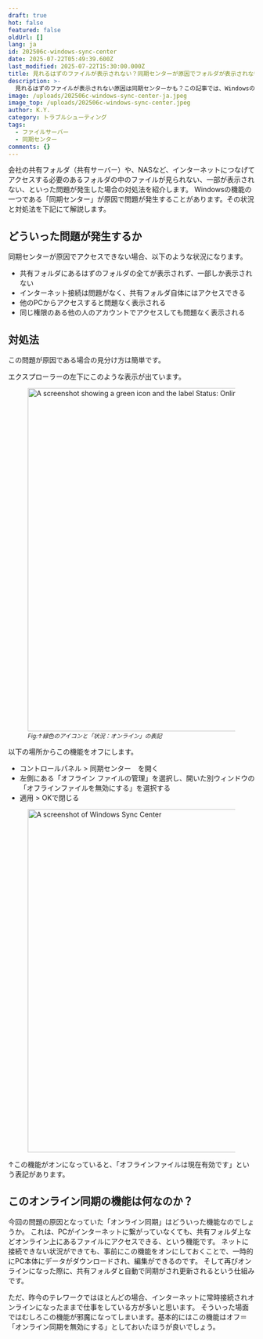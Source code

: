 ```yaml
---
draft: true
hot: false
featured: false
oldUrl: []
lang: ja
id: 202506c-windows-sync-center
date: 2025-07-22T05:49:39.600Z
last_modified: 2025-07-22T15:30:00.000Z
title: 見れるはずのファイルが表示されない？同期センターが原因でフォルダが表示されないときの対処法
description: >-
  見れるはずのファイルが表示されない原因は同期センターかも？この記事では、Windowsの同期センターが原因でフォルダが表示されない場合の確認ポイントと対処法をわかりやすく解説します。
image: /uploads/202506c-windows-sync-center-ja.jpeg
image_top: /uploads/202506c-windows-sync-center.jpeg
author: K.Y.
category: トラブルシューティング
tags:
  - ファイルサーバー
  - 同期センター
comments: {}
---
```

会社の共有フォルダ（共有サーバー）や、NASなど、インターネットにつなげてアクセスする必要のあるフォルダの中のファイルが見られない、一部が表示されない、といった問題が発生した場合の対処法を紹介します。 
Windowsの機能の一つである「同期センター」が原因で問題が発生することがあります。その状況と対処法を下記にて解説します。 

<!--more-->

## どういった問題が発生するか 
同期センターが原因でアクセスできない場合、以下のような状況になります。

* 共有フォルダにあるはずのフォルダの全てが表示されず、一部しか表示されない 
* インターネット接続は問題がなく、共有フォルダ自体にはアクセスできる 
* 他のPCからアクセスすると問題なく表示される 
* 同じ権限のある他の人のアカウントでアクセスしても問題なく表示される

## 対処法 
この問題が原因である場合の見分け方は簡単です。 

エクスプローラーの左下にこのような表示が出ています。 
<figure class="flex flex-col justify-start items-left">
  <img class="shadow-lg rounded-lg" alt="A screenshot showing a green icon and the label Status: Online" src="/uploads/202506c-windows-sync-center-ja2.png" width="700px" transform-images="avif webp png jpeg 700@2">
  <figcaption class="text-left mt-2"><small><em>Fig:↑緑色のアイコンと「状況：オンライン」の表記</em></small></figcaption>
</figure>

以下の場所からこの機能をオフにします。 
* コントロールパネル > 同期センター　を開く 
* 左側にある「オフライン ファイルの管理」を選択し、開いた別ウィンドウの「オフラインファイルを無効にする」を選択する 
* 適用 > OKで閉じる 
<figure class="flex flex-col justify-start items-left">
  <img class="shadow-lg rounded-lg" alt="A screenshot of Windows Sync Center" src="/uploads/202506c-windows-sync-center-ja3.png" width="700px" transform-images="avif webp png jpeg 700@2">
</figure>
↑この機能がオンになっていると、「オフラインファイルは現在有効です」という表記があります。 

## このオンライン同期の機能は何なのか？ 
今回の問題の原因となっていた「オンライン同期」はどういった機能なのでしょうか。 
これは、PCがインターネットに繋がっていなくても、共有フォルダ上などオンライン上にあるファイルにアクセスできる、という機能です。 
ネットに接続できない状況ができても、事前にこの機能をオンにしておくことで、一時的にPC本体にデータがダウンロードされ、編集ができるのです。 
そして再びオンラインになった際に、共有フォルダと自動で同期がされ更新されるという仕組みです。 

ただ、昨今のテレワークではほとんどの場合、インターネットに常時接続されオンラインになったままで仕事をしている方が多いと思います。 
そういった場面ではむしろこの機能が邪魔になってしまいます。基本的にはこの機能はオフ＝「オンライン同期を無効にする」としておいたほうが良いでしょう。
